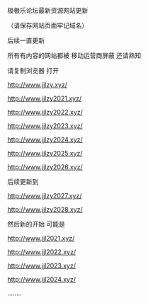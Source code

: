 
极极乐论坛最新资源网站更新

（请保存网站页面牢记域名）

后续一直更新

所有有内容的网站都被 移动运营商屏蔽  还请熟知

请复制浏览器 打开


http://www.jjlzy.xyz/

http://www.jjlzy2021.xyz/

http://www.jjlzy2022.xyz/

http://www.jjlzy2023.xyz/

http://www.jjlzy2024.xyz/

http://www.jjlzy2025.xyz/

http://www.jjlzy2026.xyz/


后续更新到


http://www.jjlzy2027.xyz/

http://www.jjlzy2028.xyz/

然后新的开始 可能是

http://www.jjl2021.xyz/

http://www.jjl2022.xyz/

http://www.jjl2023.xyz/

http://www.jjl2024.xyz/


........
